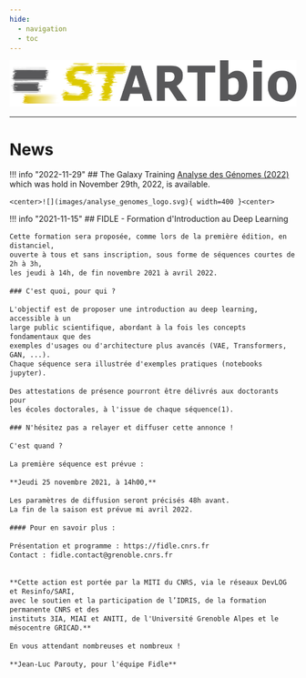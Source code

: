 ```yaml
---
hide:
  - navigation
  - toc
---
```


![startbio_logo](images/startbio.png)

------



# News

!!! info "2022-11-29"
    ## The Galaxy Training [Analyse des Génomes (2022)](https://artbio.github.io/startbio/AnalyseGenomes_2022/outline/)
    which was hold in November 29th, 2022, is available.
        
    <center>![](images/analyse_genomes_logo.svg){ width=400 }<center>

!!! info "2021-11-15"
    ## FIDLE - Formation d'Introduction au Deep Learning
    
    Cette formation sera proposée, comme lors de la première édition, en distanciel,
    ouverte à tous et sans inscription, sous forme de séquences courtes de 2h à 3h,
    les jeudi à 14h, de fin novembre 2021 à avril 2022.
    
    ### C'est quoi, pour qui ?
    
    L'objectif est de proposer une introduction au deep learning, accessible à un
    large public scientifique, abordant à la fois les concepts fondamentaux que des
    exemples d'usages ou d'architecture plus avancés (VAE, Transformers, GAN, ...).
    Chaque séquence sera illustrée d'exemples pratiques (notebooks jupyter).
    
    Des attestations de présence pourront être délivrés aux doctorants pour
    les écoles doctorales, à l'issue de chaque séquence(1).
    
    ### N'hésitez pas a relayer et diffuser cette annonce !
    
    C'est quand ?
    
    La première séquence est prévue :
     
    **Jeudi 25 novembre 2021, à 14h00,**
    
    Les paramètres de diffusion seront précisés 48h avant.
    La fin de la saison est prévue mi avril 2022.
    
    #### Pour en savoir plus :
    
    Présentation et programme : https://fidle.cnrs.fr
    Contact : fidle.contact@grenoble.cnrs.fr
    
    
    **Cette action est portée par la MITI du CNRS, via le réseaux DevLOG et Resinfo/SARI,
    avec le soutien et la participation de l’IDRIS, de la formation permanente CNRS et des
    instituts 3IA, MIAI et ANITI, de l'Université Grenoble Alpes et le mésocentre GRICAD.**
    
    En vous attendant nombreuses et nombreux !
    
    **Jean-Luc Parouty, pour l'équipe Fidle**
